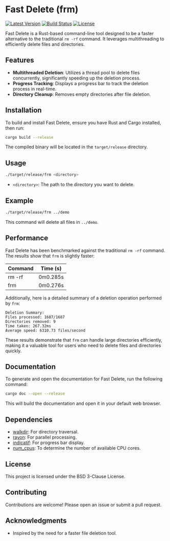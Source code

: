 # Fast Delete (frm)

[![Latest Version](https://img.shields.io/crates/v/frm.svg)](https://crates.io/crates/frm)
[![Build Status](https://github.com/himasnhu-at/frm/actions/workflows/buildAndTest.yml/badge.svg)](https://github.com/himasnhu-at/frm/actions/workflows/buildAndTest.yml)
[![License](https://img.shields.io/badge/license-BSD%203--Clause-blue.svg)](https://opensource.org/licenses/BSD-3-Clause)

Fast Delete is a Rust-based command-line tool designed to be a faster alternative to the traditional `rm -rf` command. It leverages multithreading to efficiently delete files and directories.

## Features

- **Multithreaded Deletion**: Utilizes a thread pool to delete files concurrently, significantly speeding up the deletion process.
- **Progress Tracking**: Displays a progress bar to track the deletion process in real-time.
- **Directory Cleanup**: Removes empty directories after file deletion.

## Installation

To build and install Fast Delete, ensure you have Rust and Cargo installed, then run:

```bash
cargo build --release
```

The compiled binary will be located in the `target/release` directory.

## Usage

```bash
./target/release/frm <directory>
```

- `<directory>`: The path to the directory you want to delete.

## Example

```bash
./target/release/frm ../demo
```

This command will delete all files in `../demo`.

## Performance

Fast Delete has been benchmarked against the traditional `rm -rf` command. The results show that `frm` is slightly faster:

| Command | Time (s) |
| ------- | -------- |
| rm -rf  | 0m0.285s |
| frm     | 0m0.276s |

Additionally, here is a detailed summary of a deletion operation performed by `frm`:

```
Deletion Summary:
Files processed: 1687/1687
Directories removed: 9
Time taken: 267.32ms
Average speed: 6310.73 files/second
```

These results demonstrate that `frm` can handle large directories efficiently, making it a valuable tool for users who need to delete files and directories quickly.

## Documentation

To generate and open the documentation for Fast Delete, run the following command:

```bash
cargo doc --open --release
```

This will build the documentation and open it in your default web browser.

## Dependencies

- [walkdir](https://crates.io/crates/walkdir): For directory traversal.
- [rayon](https://crates.io/crates/rayon): For parallel processing.
- [indicatif](https://crates.io/crates/indicatif): For progress bar display.
- [num_cpus](https://crates.io/crates/num_cpus): To determine the number of available CPU cores.

## License

This project is licensed under the BSD 3-Clause License.

## Contributing

Contributions are welcome! Please open an issue or submit a pull request.

## Acknowledgments

- Inspired by the need for a faster file deletion tool.

